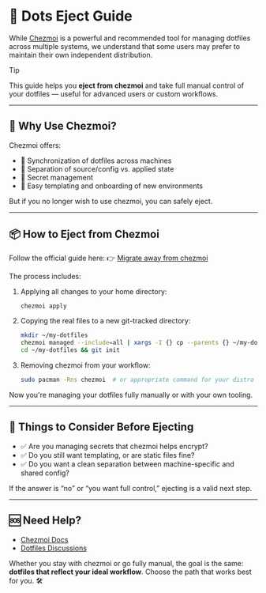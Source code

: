 # 🧨 Dots Eject Guide

While [Chezmoi](https://www.chezmoi.io/) is a powerful and recommended tool for managing dotfiles across multiple systems, we understand that some users may prefer to maintain their own independent distribution.

> [!TIP]
> This guide helps you **eject from chezmoi** and take full manual control of your dotfiles — useful for advanced users or custom workflows.

---

## 🚀 Why Use Chezmoi?

Chezmoi offers:

- 🔁 Synchronization of dotfiles across machines
- 🧼 Separation of source/config vs. applied state
- 🔐 Secret management
- 🔧 Easy templating and onboarding of new environments

But if you no longer wish to use chezmoi, you can safely eject.

---

## 📦 How to Eject from Chezmoi

Follow the official guide here:
👉 [Migrate away from chezmoi](https://www.chezmoi.io/user-guide/advanced/migrate-away-from-chezmoi/)

The process includes:

1. Applying all changes to your home directory:

   ```sh
   chezmoi apply
   ```

2. Copying the real files to a new git-tracked directory:

   ```sh
   mkdir ~/my-dotfiles
   chezmoi managed --include=all | xargs -I {} cp --parents {} ~/my-dotfiles/
   cd ~/my-dotfiles && git init
   ```

3. Removing chezmoi from your workflow:

   ```sh
   sudo pacman -Rns chezmoi  # or appropriate command for your distro
   ```

Now you're managing your dotfiles fully manually or with your own tooling.

---

## 🧠 Things to Consider Before Ejecting

- ✅ Are you managing secrets that chezmoi helps encrypt?
- ✅ Do you still want templating, or are static files fine?
- ✅ Do you want a clean separation between machine-specific and shared config?

If the answer is “no” or “you want full control,” ejecting is a valid next step.

---

## 🆘 Need Help?

- [Chezmoi Docs](https://www.chezmoi.io/)
- [Dotfiles Discussions](https://github.com/ulises-jeremias/dotfiles/discussions)

Whether you stay with chezmoi or go fully manual, the goal is the same: **dotfiles that reflect your ideal workflow**. Choose the path that works best for you. 🛠️
